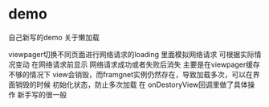 # demo
自己新写的demo  关于懒加载

viewpager切换不同页面进行网络请求的loading 里面模拟网络请求  可根据实际情况变动 在网络请求前显示 网络请求成功或者失败后消失
主要是在viewpager缓存不够的情况下 view会销毁，而framgnet实例仍然存在，导致加载多次，可以在界面销毁的时候  初始化状态，防止多次加载
在 onDestoryView回调里做了具体操作
新手写的很一般 
